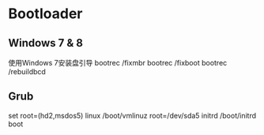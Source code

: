 Bootloader
==========


Windows 7 & 8
-------------------
使用Windows 7安装盘引导
bootrec /fixmbr
bootrec /fixboot
bootrec /rebuildbcd


Grub
----
set root=(hd2,msdos5)
linux /boot/vmlinuz root=/dev/sda5
initrd /boot/initrd
boot
